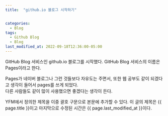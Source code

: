 ```yaml
---
title:  "github.io 블로그 시작하기"


categories:
  - Blog
tags:
  - Github Blog
  - Blog
last_modified_at: 2022-09-18T12:36:00-05:00
---
```


GitHub Blog 서비스인 github.io 블로그를 시작했다.
GitHub Blog 서비스의 이름은 Pages이라고 한다.

Pages가 네이버 블로그나 그런 것들보다 자유도는 주면서, 또한 웹 공부도 같이 되겠다고 생각이 들어서 pages를 쓰게 되었다.   
다른 사람들도 같이 많이 사용했으면 좋겠다는 생각이 든다.

YFM에서 정의한 제목을 이중 괄호 구문으로 본문에 추가할 수 있다.
이 글의 제목은 {{ page.title }}이고
마지막으로 수정된 시간은 {{ page.last_modified_at }}이다.